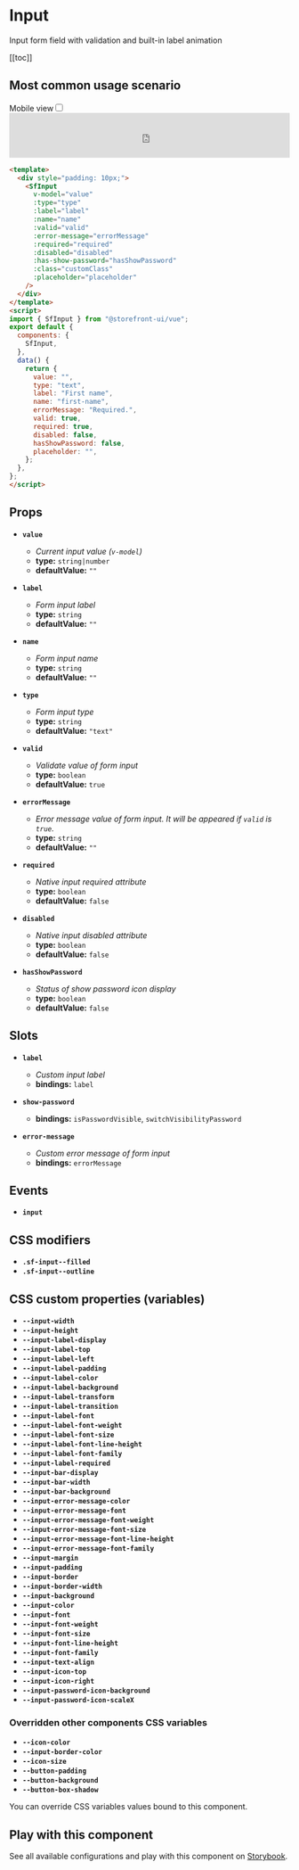 # Input

Input form field with validation and built-in label animation

[[toc]]

## Most common usage scenario

<div class="vuepress-mobile">
    <label for="vuepress-mobile" class="vuepress-mobile-label">Mobile view</label><input id="vuepress-mobile" type="checkbox" class="vuepress-mobile-checkbox">
    <iframe class="storybook-iframe" src="https://storybook.storefrontui.io/iframe.html?id=atoms-input--common" style="width: 100%; border: 0; border-bottom: 1px solid #eee;height: 5rem"></iframe>
  </div>

```html
<template>
  <div style="padding: 10px;">
    <SfInput
      v-model="value"
      :type="type"
      :label="label"
      :name="name"
      :valid="valid"
      :error-message="errorMessage"
      :required="required"
      :disabled="disabled"
      :has-show-password="hasShowPassword"
      :class="customClass"
      :placeholder="placeholder"
    />
  </div>
</template>
<script>
import { SfInput } from "@storefront-ui/vue";
export default {
  components: {
    SfInput,
  },
  data() {
    return {
      value: "",
      type: "text",
      label: "First name",
      name: "first-name",
      errorMessage: "Required.",
      valid: true,
      required: true,
      disabled: false,
      hasShowPassword: false,
      placeholder: "",
    };
  },
};
</script>
```

## Props

- **`value`**
  - _Current input value (`v-model`)_
  - **type:** `string|number`
  - **defaultValue:** `""`

- **`label`**
  - _Form input label_
  - **type:** `string`
  - **defaultValue:** `""`

- **`name`**
  - _Form input name_
  - **type:** `string`
  - **defaultValue:** `""`

- **`type`**
  - _Form input type_
  - **type:** `string`
  - **defaultValue:** `"text"`

- **`valid`**
  - _Validate value of form input_
  - **type:** `boolean`
  - **defaultValue:** `true`

- **`errorMessage`**
  - _Error message value of form input. It will be appeared if `valid` is `true`._
  - **type:** `string`
  - **defaultValue:** `""`

- **`required`**
  - _Native input required attribute_
  - **type:** `boolean`
  - **defaultValue:** `false`

- **`disabled`**
  - _Native input disabled attribute_
  - **type:** `boolean`
  - **defaultValue:** `false`

- **`hasShowPassword`**
  - _Status of show password icon display_
  - **type:** `boolean`
  - **defaultValue:** `false`

## Slots

- **`label`**
  - _Custom input label_
  - **bindings:** `label`

- **`show-password`**
  - **bindings:** `isPasswordVisible`, `switchVisibilityPassword`

- **`error-message`**
  - _Custom error message of form input_
  - **bindings:** `errorMessage`

## Events

- **`input`**

## CSS modifiers

- **`.sf-input--filled`**
- **`.sf-input--outline`**

## CSS custom properties (variables)

- **`--input-width`**
- **`--input-height`**
- **`--input-label-display`**
- **`--input-label-top`**
- **`--input-label-left`**
- **`--input-label-padding`**
- **`--input-label-color`**
- **`--input-label-background`**
- **`--input-label-transform`**
- **`--input-label-transition`**
- **`--input-label-font`**
- **`--input-label-font-weight`**
- **`--input-label-font-size`**
- **`--input-label-font-line-height`**
- **`--input-label-font-family`**
- **`--input-label-required`**
- **`--input-bar-display`**
- **`--input-bar-width`**
- **`--input-bar-background`**
- **`--input-error-message-color`**
- **`--input-error-message-font`**
- **`--input-error-message-font-weight`**
- **`--input-error-message-font-size`**
- **`--input-error-message-font-line-height`**
- **`--input-error-message-font-family`**
- **`--input-margin`**
- **`--input-padding`**
- **`--input-border`**
- **`--input-border-width`**
- **`--input-background`**
- **`--input-color`**
- **`--input-font`**
- **`--input-font-weight`**
- **`--input-font-size`**
- **`--input-font-line-height`**
- **`--input-font-family`**
- **`--input-text-align`**
- **`--input-icon-top`**
- **`--input-icon-right`**
- **`--input-password-icon-background`**
- **`--input-password-icon-scaleX`**
### Overridden other components CSS variables 
- **`--icon-color`**
- **`--input-border-color`**
- **`--icon-size`**
- **`--button-padding`**
- **`--button-background`**
- **`--button-box-shadow`**


You can override CSS variables values bound to this component.

<!-- No _internal components -->

## Play with this component

See all available configurations and play with this component on <a href="https://storybook.storefrontui.io/?path=/story/atoms-input--common">Storybook</a>.
